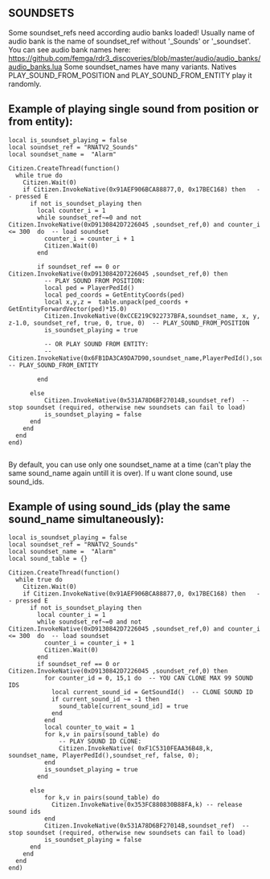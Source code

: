 ## SOUNDSETS

Some soundset_refs need according audio banks loaded! Usually name of audio bank is the name of soundset_ref without '\_Sounds' or '\_soundset'. You can see audio bank names here: https://github.com/femga/rdr3_discoveries/blob/master/audio/audio_banks/audio_banks.lua
Some soundset_names have many variants. Natives PLAY_SOUND_FROM_POSITION and PLAY_SOUND_FROM_ENTITY play it randomly.


## Example of playing single sound from position or from entity):

```
local is_soundset_playing = false
local soundset_ref = "RNATV2_Sounds"
local soundset_name =  "Alarm"

Citizen.CreateThread(function()
  while true do
    Citizen.Wait(0) 
    if Citizen.InvokeNative(0x91AEF906BCA88877,0, 0x17BEC168) then   -- pressed E
      if not is_soundset_playing then
        local counter_i = 1
        while soundset_ref~=0 and not Citizen.InvokeNative(0xD9130842D7226045 ,soundset_ref,0) and counter_i <= 300  do  -- load soundset
          counter_i = counter_i + 1
          Citizen.Wait(0)
        end

        if soundset_ref == 0 or Citizen.InvokeNative(0xD9130842D7226045 ,soundset_ref,0) then 
          -- PLAY SOUND FROM POSITION:
          local ped = PlayerPedId()
          local ped_coords = GetEntityCoords(ped)
          local x,y,z =  table.unpack(ped_coords + GetEntityForwardVector(ped)*15.0)
          Citizen.InvokeNative(0xCCE219C922737BFA,soundset_name, x, y, z-1.0, soundset_ref, true, 0, true, 0)  -- PLAY_SOUND_FROM_POSITION
          is_soundset_playing = true
          
          -- OR PLAY SOUND FROM ENTITY:
          -- Citizen.InvokeNative(0x6FB1DA3CA9DA7D90,soundset_name,PlayerPedId(),soundset_ref,true,0,0)  -- PLAY_SOUND_FROM_ENTITY

        end

      else   
          Citizen.InvokeNative(0x531A78D6BF27014B,soundset_ref)  -- stop soundset (required, otherwise new soundsets can fail to load)
          is_soundset_playing = false
      end
    end
  end
end)


```



By default, you can use only one soundset_name at a time (can't play the same sound_name again untill it is over). If u want clone sound, use sound_ids.

## Example of using sound_ids (play the same sound_name simultaneously):


```
local is_soundset_playing = false
local soundset_ref = "RNATV2_Sounds"
local soundset_name =  "Alarm"
local sound_table = {}

Citizen.CreateThread(function()
  while true do
    Citizen.Wait(0) 
    if Citizen.InvokeNative(0x91AEF906BCA88877,0, 0x17BEC168) then   -- pressed E
      if not is_soundset_playing then
        local counter_i = 1
        while soundset_ref~=0 and not Citizen.InvokeNative(0xD9130842D7226045 ,soundset_ref,0) and counter_i <= 300  do  -- load soundset
          counter_i = counter_i + 1
          Citizen.Wait(0)
        end
        if soundset_ref == 0 or Citizen.InvokeNative(0xD9130842D7226045 ,soundset_ref,0) then  
          for counter_id = 0, 15,1 do  -- YOU CAN CLONE MAX 99 SOUND IDS
            local current_sound_id = GetSoundId()  -- CLONE SOUND ID
            if current_sound_id ~= -1 then
              sound_table[current_sound_id] = true           
            end
          end
          local counter_to_wait = 1
          for k,v in pairs(sound_table) do
              -- PLAY SOUND ID CLONE:
              Citizen.InvokeNative( 0xF1C5310FEAA36B48,k, soundset_name, PlayerPedId(),soundset_ref, false, 0);            
          end
          is_soundset_playing = true
        end

      else   
          for k,v in pairs(sound_table) do
            Citizen.InvokeNative(0x353FC880830B88FA,k) -- release sound ids
          end  
          Citizen.InvokeNative(0x531A78D6BF27014B,soundset_ref)  -- stop soundset (required, otherwise new soundsets can fail to load)
          is_soundset_playing = false
      end
    end
  end
end)

```

